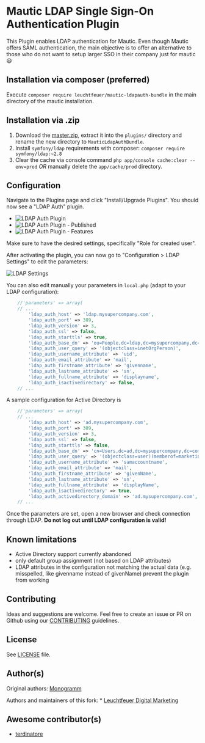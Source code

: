 # Mautic LDAP Single Sign-On Authentication Plugin

This Plugin enables LDAP authentication for Mautic. Even though Mautic offers SAML authentication, the main objective is to offer an alternative to those who do not want to setup larger SSO in their company just for mautic :smiley:

## Installation via composer (preferred)
Execute `composer require leuchtfeuer/mautic-ldapauth-bundle` in the main directory of the mautic installation.

## Installation via .zip
1. Download the [master.zip](https://github.com/Leuchtfeuer/Mautic-LdapAuth-Bundle/archive/master.zip), extract it into the `plugins/` directory and rename the new directory to `MauticLdapAuthBundle`.
2. Install `symfony/ldap` requirements with composer: `composer require symfony/ldap:~2.8`
3. Clear the cache via console command `php app/console cache:clear --env=prod`  *OR* manually delete the `app/cache/prod` directory.

## Configuration
Navigate to the Plugins page and click "Install/Upgrade Plugins". You should now see a "LDAP Auth" plugin.

-   ![LDAP Auth Plugin](docs/mautic_ldap_plugins_01.png)
-   ![LDAP Auth Plugin - Published](docs/mautic_ldap_plugins_02.png)
-   ![LDAP Auth Plugin - Features](docs/mautic_ldap_plugins_03.png)

Make sure to have the desired settings, specifically "Role for created user".

After activating the plugin, you can now go to "Configuration > LDAP Settings" to edit the parameters:

![LDAP Settings](docs/mautic_ldap_settings_02.png)

You can also edit manually your parameters in `local.php` (adapt to your LDAP configuration):
```php
    //'parameters' => array(
    // ...
        'ldap_auth_host' => 'ldap.mysupercompany.com',
        'ldap_auth_port' => 389,
        'ldap_auth_version' => 3,
        'ldap_auth_ssl' => false,
        'ldap_auth_starttls' => true,
        'ldap_auth_base_dn' => 'ou=People,dc=ldap,dc=mysupercompany,dc=com',
        'ldap_auth_user_query' => '(objectclass=inetOrgPerson)',
        'ldap_auth_username_attribute' => 'uid',
        'ldap_auth_email_attribute' => 'mail',
        'ldap_auth_firstname_attribute' => 'givenname',
        'ldap_auth_lastname_attribute' => 'sn',
        'ldap_auth_fullname_attribute' => 'displayname',
        'ldap_auth_isactivedirectory' => false,
    // ...
```

A sample configuration for Active Directory is 
```php
    //'parameters' => array(
    // ...
        'ldap_auth_host' => 'ad.mysupercompany.com',
        'ldap_auth_port' => 389,
        'ldap_auth_version' => 3,
        'ldap_auth_ssl' => false,
        'ldap_auth_starttls' => false,
        'ldap_auth_base_dn' => 'cn=Users,dc=ad,dc=mysupercompany,dc=com',
        'ldap_auth_user_query' => '(objectclass=user)(memberof=marketing)',     // careful this can be case sensitive!
        'ldap_auth_username_attribute' => 'samaccountname',                     // this is case sensitive!
        'ldap_auth_email_attribute' => 'mail',
        'ldap_auth_firstname_attribute' => 'givenName',
        'ldap_auth_lastname_attribute' => 'sn',
        'ldap_auth_fullname_attribute' => 'displayName',
        'ldap_auth_isactivedirectory' => true,
        'ldap_auth_activedirectory_domain' => 'ad.mysupercompany.com',
    // ...
```

Once the parameters are set, open a new browser and check connection through LDAP. **Do not log out until LDAP configuration is valid!**

## Known limitations

* Active Directory support currently abandoned
* only default group assignment (not based on LDAP attributes)
* LDAP attributes in the configuration not matching the actual data (e.g. misspelled, like givenname instead of givenName) prevent the plugin from working

## Contributing

Ideas and suggestions are welcome. Feel free to create an issue or PR on Github using our [CONTRIBUTING](CONTRIBUTING.md) guidelines.

## License

See [LICENSE](LICENSE) file.

## Author(s)
Original authors: [Monogramm](https://github.com/Monogramm)

Authors and maintainers of this fork: * [Leuchtfeuer Digital Marketing](https://Leuchtfeuer.com)

## Awesome contributor(s)

* [terdinatore](https://github.com/terdinatore)
